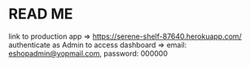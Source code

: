 # READ ME
link to production app => https://serene-shelf-87640.herokuapp.com/
authenticate as Admin to access dashboard => email: eshopadmin@yopmail.com, password: 000000 
